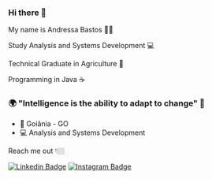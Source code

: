 ### Hi there 👋

My name is Andressa Bastos 👩‍🦰

Study Analysis and Systems Development 💻

Technical Graduate in Agriculture 🌾

Programming in Java ☕

### 🌍 "Intelligence is the ability to adapt to change" 🧠

- 📍 Goiânia - GO
- 💻 Analysis and Systems Development

Reach me out 👇🏼

[![Linkedin Badge](https://img.shields.io/badge/-LinkedIn-blue?style=flat-square&logo=Linkedin&logoColor=white&link=https://www.linkedin.com/in/andressa-bastos/)](https://www.linkedin.com/in/andressa-bastos/) [![Instagram Badge](https://img.shields.io/badge/-Instagram-violet?style=flat-square&logo=Instagram&logoColor=white&link=https://www.instagram.com/andressabastosf/)](https://www.instagram.com/andressabastosf/)



